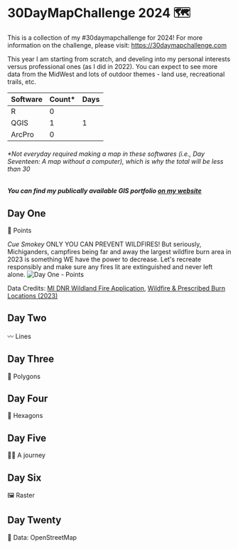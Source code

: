 # 30DayMapChallenge 2024 :world_map:

This is a collection of my #30daymapchallenge for 2024! For more information on the challenge, please visit: https://30daymapchallenge.com 

This year I am starting from scratch, and develing into my personal interests versus professional ones (as I did in 2022). You can expect to see more data from the MidWest and lots of outdoor themes - land use, recreational trails, etc.

| Software      | Count*        | Days          |
| ------------- | ------------- | ------------- |
| R             |  0            |     |
| QGIS          |  1            |  1           |
| ArcPro        | 0             |              |

###### *Not everyday required making a map in these softwares (i.e., Day Seventeen: A map without a computer), which is why the total will be less than 30

##### You can find my publically available GIS portfolio [on my website](https://solloyd.wixsite.com/gisportfolio)


## Day One

📍 Points

*Cue Smokey* ONLY YOU CAN PREVENT WILDFIRES! But seriously, Michiganders, campfires being far and away the largest wildfire burn area in 2023 is something WE have the power to decrease. Let's recreate responsibly and make sure any fires lit are extinguished and never left alone.
![Day One - Points](https://github.com/user-attachments/assets/d0f23511-f53e-407c-b580-1ce9cfde7973)


Data Credits: [MI DNR Wildland Fire Application](https://www.mcgi.state.mi.us/wildfire/index.html), [Wildfire & Prescribed Burn Locations (2023)](https://gis-midnr.opendata.arcgis.com/datasets/midnr::wildfire-prescribed-burn-locations-2023/explore?location=43.969648%2C-85.067508%2C6.82)

## Day Two

〰️ Lines


## Day Three

🔲 Polygons


## Day Four

💠 Hexagons


## Day Five

🚶‍♀️ A journey


## Day Six

🖼️ Raster


## Day Twenty

📖 Data: OpenStreetMap


